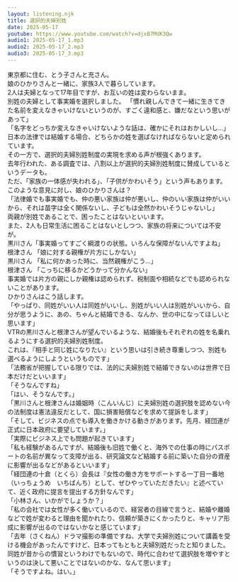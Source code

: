 ```yaml
---
layout: listening.njk
title: 選択的夫婦別姓
date: 2025-05-17
youtube: https://www.youtube.com/watch?v=djxB7MdK3Qw
audio1: 2025-05-17_1.mp3
audio2: 2025-05-17_2.mp3
audio3: 2025-05-17_3.mp3
---
```

東京都に住む、とう子さんと充さん。  
娘のひかりさんと一緒に、家族3人で暮らしています。  
2人は夫婦となって17年目ですが、お互いの姓は変わらないまま。  
別姓の夫婦として事実婚を選択しました。 
「慣れ親しんできて一緒に生きてきた名前を変えなきゃいけないというのが、すごく違和感と、嫌だなという思いがあって」  
「名字をどっちか変えなきゃいけないような話は、確かにそれはおかしいし…」  
日本の法律では結婚する場合、どちらかの姓を選ばなければならないと定められています。  
その一方で、選択的夫婦別姓制度の実現を求める声が根強くあります。  
去年行われた、ある調査では、八割以上が選択的夫婦別姓制度に賛成しているというデータも。  
ただ、「家族の一体感が失われる」、「子供がかわいそう」という声もあります。  
このような意見に対し、娘のひかりさんは？  
「法律婚でも事実婚でも、仲の悪い家族は仲が悪いし、仲のいい家族は仲がいいから、それは苗字は全く関係ないし、子どもは全然かわいそうじゃないし」  
両親が別姓であることで、困ったことはないといいます。  
また、2人も日常生活に困ることはないとしつつ、家族の将来については不安が。  
黒川さん「事実婚ってすごく綱渡りの状態。いろんな保障がないんですよね」  
根津さん 「娘に対する親権が片方にしかない」  
黒川さん 「私に何かあった時に、当然親権がこう…」  
根津さん 「こっちに移るかどうかって分かんない」  
事実婚では片方の親にしか親権は認められず、税制面や相続などでも認められないことがあります。  
ひかりさんはこう話します。  
「やっぱり、同姓がいい人は同姓がいいし、別姓がいい人は別姓がいいから、自分が思うように、あの、ちゃんと結婚できる、なんか、世の中になってほしいと思います」  
VTRの黒川さんと根津さんが望んでいるような、結婚後もそれぞれの姓を名乗れるようにする選択的夫婦別姓制度。  
これは、『相手と同じ姓になりたい』という思いは引き続き尊重しつつ、別姓も選べるようにしようというものです」  
「法務省が把握している限りでは、法的に夫婦別姓で結婚できないのは世界で日本だけだといいます」  
「そうなんですね」  
「はい、そうなんです。」  
「黒川さんと根津さんは婚姻時（こんいんじ）に夫婦別姓の選択肢を認めない今の法制度は憲法違反だとして、国に損害賠償などを求めて提訴をします」  
「そして、ビジネスの点でも導入を働きかける動きがあります。先月、経団連が正式に日本政府に要望しています。」  
「実際にビジネス上でも問題が起きています」  
「私も経験があるんですが、結婚後も旧姓で働くと、海外での仕事の時にパスポートの名前が異なって支障が出る、研究論文など結婚する前に築いた自分の資産に影響が出るなどがあるといいます」  
「経団連の十倉（とくら）会長は『女性の働き方をサポートする一丁目一番地（いっちょうめ　いちばんち）として、ぜひやっていただきたい』と述べていて、近く政府に提言を提出する方針なんです」  
「小林さん、いかがでしょうか？」  
「私の会社では女性が多く働いているので、経営者の目線で言うと、結婚や離婚などで姓が変わると理由を聞かれたり、信頼が築きにくかったりと、キャリア形成に影響が出るのではないかなと感じています」  
「去年（さくねん）ドラマ撮影の準備ですね、大学で夫婦別姓について講義を受ける機会があったんですけど、日本ってもともと夫婦別姓だったと知りました。  
同姓が昔からの慣習というわけでもないので、時代に合わせて選択肢を増やすというのは決して悪いことではないのかな、なんて思います」  
「そうですよね。はい。」